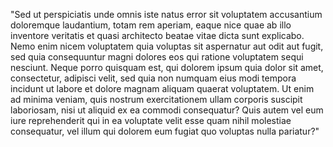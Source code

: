 "Sed ut perspiciatis unde omnis iste natus error sit voluptatem 
accusantium doloremque laudantium, totam rem aperiam, eaque 
nice quae ab illo inventore veritatis et quasi architecto 
beatae vitae dicta sunt explicabo. Nemo enim nicem voluptatem 
quia voluptas sit aspernatur aut odit aut fugit, sed quia 
consequuntur magni dolores eos qui ratione voluptatem sequi 
nesciunt. Neque porro quisquam est, qui dolorem ipsum quia 
dolor sit amet, consectetur, adipisci velit, sed quia non 
numquam eius modi tempora incidunt ut labore et dolore magnam 
aliquam quaerat voluptatem. Ut enim ad minima veniam, quis 
nostrum exercitationem ullam corporis suscipit laboriosam, nisi 
ut aliquid ex ea commodi consequatur? Quis autem vel eum iure 
reprehenderit qui in ea voluptate velit esse quam nihil 
molestiae consequatur, vel illum qui dolorem eum fugiat quo 
voluptas nulla pariatur?"